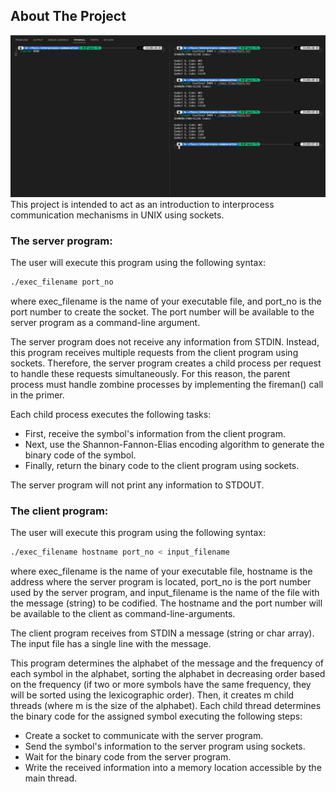 ## About The Project

![Demo screen shot](demo.png?raw=true)
This project is intended to act as an introduction to interprocess communication mechanisms in UNIX using sockets.

### The server program:
The user will execute this program using the following syntax:
```sh
./exec_filename port_no
```
where exec_filename is the name of your executable file, and port_no is the port number to create the socket. The port number will be available to the server program as a command-line argument.

The server program does not receive any information from STDIN. Instead, this program receives multiple requests from the client program using sockets. Therefore, the server program creates a child process per request to handle these requests simultaneously. For this reason, the parent process must handle zombine processes by implementing the fireman() call in the primer.

Each child process executes the following tasks:
* First, receive the symbol's information from the client program.
* Next, use the Shannon-Fannon-Elias encoding algorithm to generate the binary code of the symbol.
* Finally, return the binary code to the client program using sockets.

The server program will not print any information to STDOUT.

### The client program:
The user will execute this program using the following syntax:
```sh
./exec_filename hostname port_no < input_filename
```
where exec_filename is the name of your executable file, hostname is the address where the server program is located, port_no is the port number used by the server program, and input_filename is the name of the file with the message (string) to be codified. The hostname and the port number will be available to the client as command-line-arguments.

The client program receives from STDIN a message (string or char array). The input file has a single line with the message.

This program determines the alphabet of the message and the frequency of each symbol in the alphabet, sorting the alphabet in decreasing order based on the frequency (if two or more symbols have the same frequency, they will be sorted using the lexicographic order). Then, it creates m child threads (where m is the size of the alphabet). Each child thread determines the binary code for the assigned symbol executing the following steps:
* Create a socket to communicate with the server program.
* Send the symbol's information to the server program using sockets.
* Wait for the binary code from the server program.
* Write the received information into a memory location accessible by the main thread.